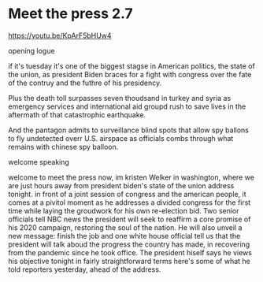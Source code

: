 # Meet the press 2.7

https://youtu.be/KpArF5bHUw4



opening logue 

if it's tuesday it's one of the biggest stagse in American politics, the state of the union, as president Biden braces for a fight with congress over the fate of the contruy and the futhre of his presidency. 

Plus the death toll surpasses seven thoudsand in turkey and syria as emergency services and international aid groupd rush to save lives in the aftermath of that catastrophic earthquake. 

And the pantagon admits to surveillance blind spots that allow spy ballons to fly undetected overr U.S. airspace as officials combs through what remains with chinese spy balloon.

welcome speaking 

welcome to meet the press now, im kristen Welker in washington, where we are just hours away from president biden's state of the union address tonight. in front of a joint session of congress and the american people, it comes at a pivitol moment as he addresses a divided congress for the first time while laying the groudwork for his own re-election bid.  Two senior officials tell NBC news the president will seek to reaffirm a core  promise of his 2020 campaign, restoring the soul of the nation. He will also unveil a new message: finish the job and one white house official tell us that the president will talk aboud the progress the country has made, in recovering from the pandemic since he took office. The president hiself says he views his objective tonight in fairly straightforward terms here's some of what he told reporters yesterday, ahead of the address. 

   